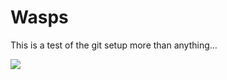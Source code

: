 # Wasps
This is a test of the git setup more than anything...

<img src='https://upload.wikimedia.org/wikipedia/commons/a/a8/Common_Wasp_%28Vespula_%28Paravespula%29_vulgaris%29_%288654391297%29.jpg'>
